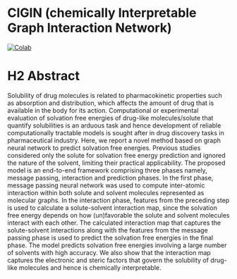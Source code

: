 # CIGIN (chemically Interpretable Graph Interaction Network)

[![Colab](https://colab.research.google.com/assets/colab-badge.svg)](https://colab.research.google.com/drive/10SZqCpc8wp0sUU-TGhhLGZ6Vmy3ihPg0?usp=sharing)

# H2 Abstract

Solubility of drug molecules is related to pharmacokinetic properties such as absorption and distribution, which affects the amount of drug that is available in the body for its action. Computational or experimental evaluation of solvation free energies of drug-like molecules/solute that quantify solubilities is an arduous task and hence development of reliable computationally tractable models is sought after in drug discovery tasks in pharmaceutical industry. Here, we report a novel method based on graph neural network to predict solvation free energies. Previous studies considered only the solute for solvation free energy prediction and ignored the nature of the solvent, limiting their practical applicability. The proposed model is an end-to-end framework comprising three phases namely, message passing, interaction and prediction phases. In the first phase, message passing neural network was used to compute inter-atomic interaction within both solute and solvent molecules represented as molecular graphs. In the interaction phase, features from the preceding step is used to calculate a solute-solvent interaction map, since the solvation free energy depends on how (un)favorable the solute and solvent molecules interact with each other. The calculated interaction map that captures the solute-solvent interactions along with the features from the message passing phase is used to predict the solvation free energies in the final phase. The model predicts solvation free energies involving a large number of solvents with high accuracy. We also show that the interaction map captures the electronic and steric factors that govern the solubility of drug-like molecules and hence is chemically interpretable.
